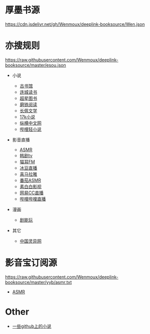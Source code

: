 # 厚墨书源
https://cdn.jsdelivr.net/gh/Wenmoux/deeplink-booksource/Wen.json



# 亦搜规则
 https://raw.githubusercontent.com/Wenmoux/deeplink-booksource/master/esou.json

- 小说
  - [古书馆](http://app.bailianyu.com:1819/appapi)
  - [连城读书](http://www.lc1001.com/)
  - [超星图书](http://yz4.chaoxing.com)
  - [磨铁阅读](http://WWW.motie.com)
  - [长佩文学](https://m.gongzicp.com)
  - [17k小说](https://www.17k.com)
  - [纵横中文网](http://www.zongheng.com)
  - [哔哩轻小说](https://m.linovelib.com)

 - 影音直播
   - [ASMR](https://www.wasmr.com)
   - [韩剧tv](https://m.hanjutv.com)
   - [猫耳FM](https://fm.missevan.com/)
   - [冰豆直播](https://m.tv.bingdou.net)
   - [喜马拉雅](https://www.ximalaya.com)
   - [番茄ASMR](https://www.qqasmr.com)
   - [素白白影视](https://www.subaibai.com)
   - [网易CC直播](http://cc.163.com)
   - [哔哩哔哩直播](https://live.bilibili.com)

- 漫画
  - [剧能玩](https://jnwtv.com)

- 其它

  - [中国灵异网](http://www.lingyi.org)
  

# 影音宝订阅源
https://raw.githubusercontent.com/Wenmoux/deeplink-booksource/master/yyb/asmr.txt

- [ASMR](https://www.wasmr.com)

# Other
 - [一些github上的小说](https://github.com/Wenmoux/deeplink-booksource/blob/master/other/githubnovel.md)
